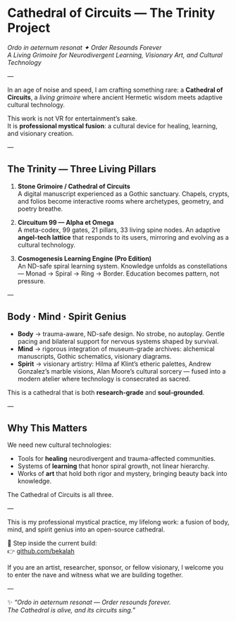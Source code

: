 # Cathedral of Circuits — The Trinity Project
*Ordo in aeternum resonat ✦ Order Resounds Forever*  
*A Living Grimoire for Neurodivergent Learning, Visionary Art, and Cultural Technology*

—

In an age of noise and speed, I am crafting something rare: a **Cathedral of Circuits**, a *living grimoire* where ancient Hermetic wisdom meets adaptive cultural technology.  

This work is not VR for entertainment’s sake.  
It is **professional mystical fusion**: a cultural device for healing, learning, and visionary creation.  

—

## The Trinity — Three Living Pillars

1. **Stone Grimoire / Cathedral of Circuits**  
   A digital manuscript experienced as a Gothic sanctuary. Chapels, crypts, and folios become interactive rooms where archetypes, geometry, and poetry breathe.  

2. **Circuitum 99 — Alpha et Omega**  
   A meta-codex, 99 gates, 21 pillars, 33 living spine nodes. An adaptive **angel-tech lattice** that responds to its users, mirroring and evolving as a cultural technology.  

3. **Cosmogenesis Learning Engine (Pro Edition)**  
   An ND-safe spiral learning system. Knowledge unfolds as constellations — Monad → Spiral → Ring → Border. Education becomes pattern, not pressure.  

—

## Body · Mind · Spirit Genius

- **Body** → trauma-aware, ND-safe design. No strobe, no autoplay. Gentle pacing and bilateral support for nervous systems shaped by survival.  
- **Mind** → rigorous integration of museum-grade archives: alchemical manuscripts, Gothic schematics, visionary diagrams.  
- **Spirit** → visionary artistry: Hilma af Klint’s etheric palettes, Andrew Gonzalez’s marble visions, Alan Moore’s cultural sorcery — fused into a modern atelier where technology is consecrated as sacred.  

This is a cathedral that is both **research-grade** and **soul-grounded**.  

—

## Why This Matters

We need new cultural technologies:  
- Tools for **healing** neurodivergent and trauma-affected communities.  
- Systems of **learning** that honor spiral growth, not linear hierarchy.  
- Works of **art** that hold both rigor and mystery, bringing beauty back into knowledge.  

The Cathedral of Circuits is all three.  

—

This is my professional mystical practice, my lifelong work: a fusion of body, mind, and spirit genius into an open-source cathedral.  

🔗 Step inside the current build:  
👉 [github.com/bekalah](https://github.com/bekalah)  

If you are an artist, researcher, sponsor, or fellow visionary, I welcome you to enter the nave and witness what we are building together.  

—

✨ *“Ordo in aeternum resonat — Order resounds forever.  
The Cathedral is alive, and its circuits sing.”*  